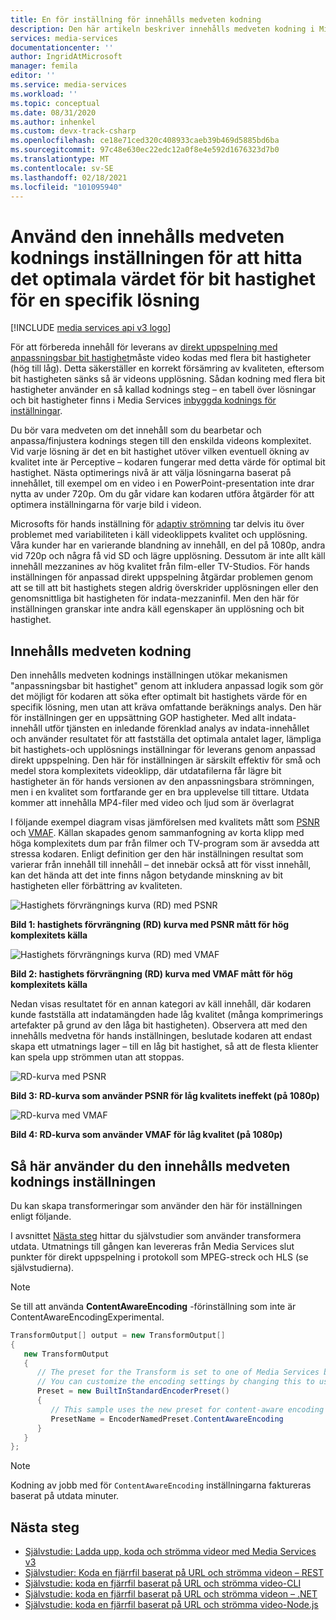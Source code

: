 ```yaml
---
title: En för inställning för innehålls medveten kodning
description: Den här artikeln beskriver innehålls medveten kodning i Microsoft Azure Media Services v3.
services: media-services
documentationcenter: ''
author: IngridAtMicrosoft
manager: femila
editor: ''
ms.service: media-services
ms.workload: ''
ms.topic: conceptual
ms.date: 08/31/2020
ms.author: inhenkel
ms.custom: devx-track-csharp
ms.openlocfilehash: ce18e71ced320c408933caeb39b469d5885bd6ba
ms.sourcegitcommit: 97c48e630ec22edc12a0f8e4e592d1676323d7b0
ms.translationtype: MT
ms.contentlocale: sv-SE
ms.lasthandoff: 02/18/2021
ms.locfileid: "101095940"
---
```

# <a name="use-the-content-aware-encoding-preset-to-find-the-optimal-bitrate-value-for-a-given-resolution"></a>Använd den innehålls medveten kodnings inställningen för att hitta det optimala värdet för bit hastighet för en specifik lösning

[!INCLUDE [media services api v3 logo](./includes/v3-hr.md)]

För att förbereda innehåll för leverans av [direkt uppspelning med anpassningsbar bit hastighet](https://en.wikipedia.org/wiki/Adaptive_bitrate_streaming)måste video kodas med flera bit hastigheter (hög till låg). Detta säkerställer en korrekt försämring av kvaliteten, eftersom bit hastigheten sänks så är videons upplösning. Sådan kodning med flera bit hastigheter använder en så kallad kodnings steg – en tabell över lösningar och bit hastigheter finns i Media Services [inbyggda kodnings för inställningar](/rest/api/media/transforms/createorupdate#encodernamedpreset).

Du bör vara medveten om det innehåll som du bearbetar och anpassa/finjustera kodnings stegen till den enskilda videons komplexitet. Vid varje lösning är det en bit hastighet utöver vilken eventuell ökning av kvalitet inte är Perceptive – kodaren fungerar med detta värde för optimal bit hastighet. Nästa optimerings nivå är att välja lösningarna baserat på innehållet, till exempel om en video i en PowerPoint-presentation inte drar nytta av under 720p. Om du går vidare kan kodaren utföra åtgärder för att optimera inställningarna för varje bild i videon. 

Microsofts för hands inställning för [adaptiv strömning](autogen-bitrate-ladder.md) tar delvis itu över problemet med variabiliteten i käll videoklippets kvalitet och upplösning. Våra kunder har en varierande blandning av innehåll, en del på 1080p, andra vid 720p och några få vid SD och lägre upplösning. Dessutom är inte allt käll innehåll mezzanines av hög kvalitet från film-eller TV-Studios. För hands inställningen för anpassad direkt uppspelning åtgärdar problemen genom att se till att bit hastighets stegen aldrig överskrider upplösningen eller den genomsnittliga bit hastigheten för indata-mezzaninfil. Men den här för inställningen granskar inte andra käll egenskaper än upplösning och bit hastighet.

## <a name="the-content-aware-encoding"></a>Innehålls medveten kodning

Den innehålls medveten kodnings inställningen utökar mekanismen "anpassningsbar bit hastighet" genom att inkludera anpassad logik som gör det möjligt för kodaren att söka efter optimalt bit hastighets värde för en specifik lösning, men utan att kräva omfattande beräknings analys. Den här för inställningen ger en uppsättning GOP hastigheter. Med allt indata-innehåll utför tjänsten en inledande förenklad analys av indata-innehållet och använder resultatet för att fastställa det optimala antalet lager, lämpliga bit hastighets-och upplösnings inställningar för leverans genom anpassad direkt uppspelning. Den här för inställningen är särskilt effektiv för små och medel stora komplexitets videoklipp, där utdatafilerna får lägre bit hastigheter än för hands versionen av den anpassningsbara strömningen, men i en kvalitet som fortfarande ger en bra upplevelse till tittare. Utdata kommer att innehålla MP4-filer med video och ljud som är överlagrat

I följande exempel diagram visas jämförelsen med kvalitets mått som [PSNR](https://en.wikipedia.org/wiki/Peak_signal-to-noise_ratio) och [VMAF](https://en.wikipedia.org/wiki/Video_Multimethod_Assessment_Fusion). Källan skapades genom sammanfogning av korta klipp med höga komplexitets dum par från filmer och TV-program som är avsedda att stressa kodaren. Enligt definition ger den här inställningen resultat som varierar från innehåll till innehåll – det innebär också att för visst innehåll, kan det hända att det inte finns någon betydande minskning av bit hastigheten eller förbättring av kvaliteten.

![Hastighets förvrängnings kurva (RD) med PSNR](media/content-aware-encoding/msrv1.png)

**Bild 1: hastighets förvrängning (RD) kurva med PSNR mått för hög komplexitets källa**

![Hastighets förvrängnings kurva (RD) med VMAF](media/content-aware-encoding/msrv2.png)

**Bild 2: hastighets förvrängning (RD) kurva med VMAF mått för hög komplexitets källa**

Nedan visas resultatet för en annan kategori av käll innehåll, där kodaren kunde fastställa att indatamängden hade låg kvalitet (många komprimerings artefakter på grund av den låga bit hastigheten). Observera att med den innehålls medvetna för hands inställningen, beslutade kodaren att endast skapa ett utmatnings lager – till en låg bit hastighet, så att de flesta klienter kan spela upp strömmen utan att stoppas.

![RD-kurva med PSNR](media/content-aware-encoding/msrv3.png)

**Bild 3: RD-kurva som använder PSNR för låg kvalitets ineffekt (på 1080p)**

![RD-kurva med VMAF](media/content-aware-encoding/msrv4.png)

**Bild 4: RD-kurva som använder VMAF för låg kvalitet (på 1080p)**

## <a name="how-to-use-the-content-aware-encoding-preset"></a>Så här använder du den innehålls medveten kodnings inställningen 

Du kan skapa transformeringar som använder den här för inställningen enligt följande. 

I avsnittet [Nästa steg](#next-steps) hittar du självstudier som använder transformera utdata. Utmatnings till gången kan levereras från Media Services slut punkter för direkt uppspelning i protokoll som MPEG-streck och HLS (se självstudierna).

> [!NOTE]
> Se till att använda **ContentAwareEncoding** -förinställning som inte är ContentAwareEncodingExperimental.

```csharp
TransformOutput[] output = new TransformOutput[]
{
   new TransformOutput
   {
      // The preset for the Transform is set to one of Media Services built-in sample presets.
      // You can customize the encoding settings by changing this to use "StandardEncoderPreset" class.
      Preset = new BuiltInStandardEncoderPreset()
      {
         // This sample uses the new preset for content-aware encoding
         PresetName = EncoderNamedPreset.ContentAwareEncoding
      }
   }
};
```

> [!NOTE]
> Kodning av jobb med för `ContentAwareEncoding` inställningarna faktureras baserat på utdata minuter. 
  
## <a name="next-steps"></a>Nästa steg

* [Självstudie: Ladda upp, koda och strömma videor med Media Services v3](stream-files-tutorial-with-api.md)
* [Självstudier: Koda en fjärrfil baserat på URL och strömma videon – REST](stream-files-tutorial-with-rest.md)
* [Självstudie: koda en fjärrfil baserat på URL och strömma video-CLI](stream-files-cli-quickstart.md)
* [Självstudie: koda en fjärrfil baserat på URL och strömma videon – .NET](stream-files-dotnet-quickstart.md)
* [Självstudie: koda en fjärrfil baserat på URL och strömma video-Node.js](stream-files-nodejs-quickstart.md)
